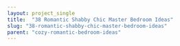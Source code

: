 ```yaml
---
layout: project_single
title:  "38 Romantic Shabby Chic Master Bedroom Ideas"
slug: "38-romantic-shabby-chic-master-bedroom-ideas"
parent: "cozy-romantic-bedroom-ideas"
---
```

 